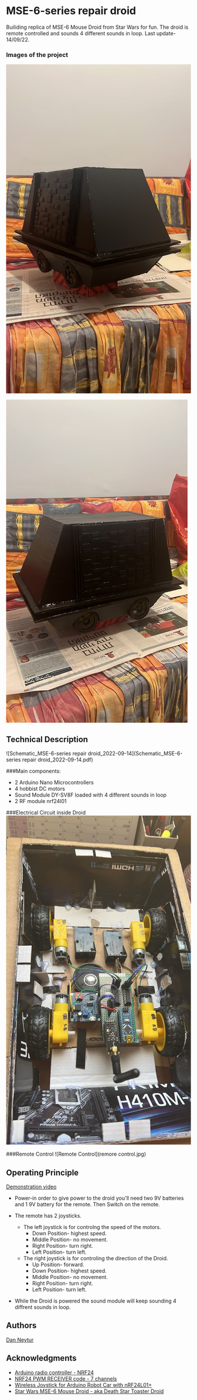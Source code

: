 # MSE-6-series repair droid
Builiding replica of MSE-6 Mouse Droid from Star Wars for fun.
The droid is remote controlled and sounds 4 different sounds in loop.
Last update- 14/09/22.

### Images of the project
![droid](droid1.jpg)

![droid](droid2.jpg)

## Technical Description
![Schematic_MSE-6-series repair droid_2022-09-14](Schematic_MSE-6-series repair droid_2022-09-14.pdf)

###Main components:
* 2 Arduino Nano Microcontrollers 
* 4 hobbist DC motors 
* Sound Module DY-SV8F loaded with 4 different sounds in loop
* 2 RF module nrf24l01 

###Electrical Circuit inside Droid
![Electrical Circuit](inside.jpg)

###Remote Control
![Remote Control](remore control.jpg)

## Operating Principle
[Demonstration video](https://youtu.be/epnWr3ba0nw)

* Power-in order to give power to the droid you'll need two 9V batteries and 1 9V battery for the remote. Then Switch on the remote.

* The remote has 2 joysticks. 
  * The left joystick is for controlng the speed of the motors. 
    * Down Position- highest speed. 
    * Middle Position- no movement.
    * Right Position- turn right.
    * Left Position- turn left.
  * The right joystick is for controling the direction of the Droid.
    * Up Position- forward.
    * Down Position- highest speed. 
    * Middle Position- no movement.
    * Right Position- turn right.
    * Left Position- turn left.
    
* While the Droid is powered the sound module will keep sounding 4 diffrent sounds in loop.


## Authors

[Dan Neytur](https://github.com/DanNeytur)

## Acknowledgments
* [Arduino radio controller - NRF24](http://electronoobs.com/eng_arduino_tut25.php)
* [NRF24 PWM RECEIVER code - 7 channels](http://electronoobs.com/eng_arduino_tut25_code4.php)
* [Wireless Joystick for Arduino Robot Car with nRF24L01+](https://dronebotworkshop.com/nrf24l01-wireless-joystick/)
* [Star Wars MSE-6 Mouse Droid - aka Death Star Toaster Droid](https://www.youtube.com/watch?v=cLqNmMH4hsg&ab_channel=JenniiDigital)

